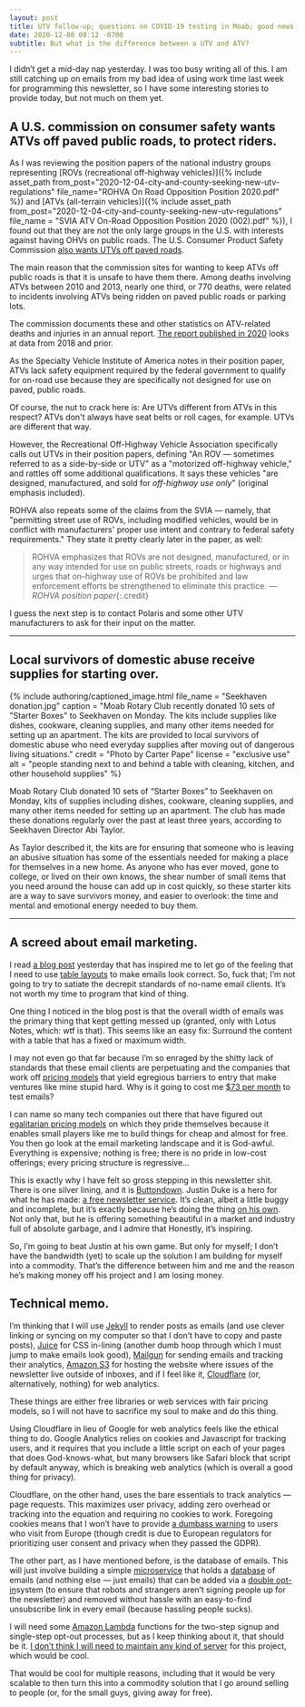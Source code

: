 ```yaml
---
layout: post
title: UTV follow-up; questions on COVID-19 testing in Moab; good news; and more
date: 2020-12-08 08:12 -0700
subtitle: But what is the difference between a UTV and ATV?
---
```



I didn’t get a mid-day nap yesterday. I was too busy writing all of this. I am still catching up on emails from my bad idea of using work time last week for programming this newsletter, so I have some interesting stories to provide today, but not much on them yet.

## A U.S. commission on consumer safety wants ATVs off paved public roads, to protect riders.

As I was reviewing the position papers of the national industry groups representing [ROVs (recreational off-highway vehicles)]({% include asset_path from_post="2020-12-04-city-and-county-seeking-new-utv-regulations" file_name="ROHVA On Road Opposition Position 2020.pdf" %}) and [ATVs (all-terrain vehicles)]({% include asset_path from_post="2020-12-04-city-and-county-seeking-new-utv-regulations" file_name = "SVIA ATV On-Road Opposition Position 2020 (002).pdf" %}), I found out that they are not the only large groups in the U.S. with interests against having OHVs on public roads. The U.S. Consumer Product Safety Commission [also wants UTVs off paved roads](https://www.cpsc.gov/Newsroom/News-Releases/2018/CPSC-Urges-Riders-to-Keep-All-Terrain-Vehicles-Off-Roads-in-New-Public-Service-Announcement/).

The main reason that the commission sites for wanting to keep ATVs off public roads is that it is unsafe to have them there. Among deaths involving ATVs between 2010 and 2013, nearly one third, or 770 deaths, were related to incidents involving ATVs being ridden on paved public roads or parking lots.

The commission documents these and other statistics on ATV-related deaths and injuries in an annual report. [The report published in 2020](https://www.cpsc.gov/s3fs-public/2018AnnualReportofATVRelatedDeathsandInjuries.pdf) looks at data from 2018 and prior.

As the Specialty Vehicle Institute of America notes in their position paper, ATVs lack safety equipment required by the federal government to qualify for on-road use because they are specifically not designed for use on paved, public roads.

Of course, the nut to crack here is: Are UTVs different from ATVs in this respect? ATVs don't always have seat belts or roll cages, for example. UTVs are different that way.

However, the Recreational Off-Highway Vehicle Association specifically calls out UTVs in their position papers, defining "An ROV — sometimes referred to as a side-by-side or UTV" as a "motorized off-highway vehicle," and rattles off some additional qualifications. It says these vehicles "are designed, manufactured, and sold for *off-highway use only*" (original emphasis included).

ROHVA also repeats some of the claims from the SVIA — namely, that "permitting street use of ROVs, including modified vehicles, would be in conflict with manufacturers' proper use intent and contrary to federal safety requirements." They state it pretty clearly later in the paper, as well:

> ROHVA emphasizes that ROVs are not designed, manufactured, or in any way intended for use on public streets, roads or highways and urges that on-highway use of ROVs be prohibited and law enforcement efforts be strengthened to eliminate this practice. *— ROHVA position paper*{:.credit}

I guess the next step is to contact Polaris and some other UTV manufacturers to ask for their input on the matter.

-------

## Local survivors of domestic abuse receive supplies for starting over.

{% include authoring/captioned_image.html
    file_name = "Seekhaven donation.jpg"
    caption =   "Moab Rotary Club recently donated 10 sets of \"Starter Boxes\" to Seekhaven on Monday. The kits include supplies like dishes, cookware, cleaning supplies, and many other items needed for setting up an apartment. The kits are provided to local survivors of domestic abuse who need everyday supplies after moving out of dangerous living situations."
    credit =    "Photo by Carter Pape"
    license =   "exclusive use"
    alt =       "people standing next to and behind a table with cleaning, kitchen, and other household supplies"
%}

Moab Rotary Club donated 10 sets of “Starter Boxes” to Seekhaven on Monday, kits of supplies including dishes, cookware, cleaning supplies, and many other items needed for setting up an apartment. The club has made these donations regularly over the past at least three years, according to Seekhaven Director Abi Taylor.

As Taylor described it, the kits are for ensuring that someone who is leaving an abusive situation has some of the essentials needed for making a place for themselves in a new home. As anyone who has ever moved, gone to college, or lived on their own knows, the shear number of small items that you need around the house can add up in cost quickly, so these starter kits are a way to save survivors money, and easier to overlook: the time and mental and emotional energy needed to buy them.

-----

## A screed about email marketing.

I read [a blog post](https://medium.com/@remi_grumeau/ditching-tables-out-of-some-email-design-5eaab7928fb) yesterday that has inspired me to let go of the feeling that I need to use [table layouts](https://www.tutorialrepublic.com/html-tutorial/html-layout.php) to make emails look correct. So, fuck that; I’m not going to try to satiate the decrepit standards of no-name email clients. It’s not worth my time to program that kind of thing.

One thing I noticed in the blog post is that the overall width of emails was the primary thing that kept getting messed up (granted, only with Lotus Notes, which: wtf is that). This seems like an easy fix: Surround the content with a table that has a fixed or maximum width.

I may not even go that far because I’m so enraged by the shitty lack of standards that these email clients are perpetuating and the companies that work off [pricing models](https://www.litmus.com/pricing/) that yield egregious barriers to entry that make ventures like mine stupid hard. Why is it going to cost me [$73 per month](https://www.emailonacid.com/pricing/) to test emails?

I can name so many tech companies out there that have figured out [egalitarian pricing models](https://www.cloudflare.com/plans/) on which they pride themselves because it enables small players like me to build things for cheap and almost for free. You then go look at the email marketing landscape and it is God-awful. Everything is expensive; nothing is free; there is no pride in low-cost offerings; every pricing structure is regressive…

This is exactly why I have felt so gross stepping in this newsletter shit. There is one silver lining, and it is [Buttondown](https://buttondown.email/). Justin Duke is a hero for what he has made: [a free newsletter service](https://buttondown.email/pricing). It’s clean, albeit a little buggy and incomplete, but it’s exactly because he’s doing the thing [on his own](https://buttondown.email/features/run-by-a-human). Not only that, but he is offering something beautiful in a market and industry full of absolute garbage, and I admire that Honestly, it’s inspiring.

So, I’m going to beat Justin at his own game. But only for myself; I don’t have the bandwidth (yet) to scale up the solution I am building for myself into a commodity. That’s the difference between him and me and the reason he’s making money off his project and I am losing money.

## Technical memo.

I’m thinking that I will use [Jekyll](https://jekyllrb.com/) to render posts as emails (and use clever linking or syncing on my computer so that I don’t have to copy and paste posts), [Juice](https://www.npmjs.com/package/juice/) for CSS in-lining (another dumb hoop through which I must jump to make emails look good), [Mailgun](https://www.mailgun.com/plans-and-pricing/) for sending emails and tracking their analytics, [Amazon S3](https://aws.amazon.com/s3/pricing/) for hosting the website where issues of the newsletter live outside of inboxes, and if I feel like it, [Cloudflare](https://www.cloudflare.com/plans/) (or, alternatively, nothing) for web analytics.

These things are either free libraries or web services with fair pricing models, so I will not have to sacrifice my soul to make and do this thing.

Using Cloudflare in lieu of Google for web analytics feels like the ethical thing to do. Google Analytics relies on cookies and Javascript for tracking users, and it requires that you include a little script on each of your pages that does God-knows-what, but many browsers like Safari block that script by default anyway, which is breaking web analytics (which is overall a good thing for privacy).

Cloudflare, on the other hand, uses the bare essentials to track analytics — page requests. This maximizes user privacy, adding zero overhead or tracking into the equation and requiring no cookies to work. Foregoing cookies means that I won’t have to provide [a dumbass warning](https://www.theverge.com/2020/5/7/21250300/eu-cookie-consent-policy-updated-guidelines-cookie-wall) to users who visit from Europe (though credit is due to European regulators for prioritizing user consent and privacy when they passed the GDPR).

The other part, as I have mentioned before, is the database of emails. This will just involve building a simple [microservice](https://en.wikipedia.org/wiki/Microservices) that holds a [database](https://aws.amazon.com/dynamodb/) of emails (and nothing else — just emails) that can be added via a [double opt-in](https://www.sendinblue.com/blog/double-opt-in/)system (to ensure that robots and strangers aren’t signing people up for the newsletter) and removed without hassle with an easy-to-find unsubscribe link in every email (because hassling people sucks).

I will need some [Amazon Lambda](https://aws.amazon.com/lambda/) functions for the two-step signup and single-step opt-out processes, but as I keep thinking about it, that should be it. [I don’t think I will need to maintain any kind of server](https://en.wikipedia.org/wiki/Serverless_computing) for this project, which would be cool.

That would be cool for multiple reasons, including that it would be very scalable to then turn this into a commodity solution that I go around selling to people (or, for the small guys, giving away for free).

